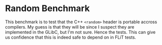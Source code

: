 # Random Benchmark

This benchmark is to test that the C++ `<random>` header is portable accross compilers.  My guess is that they will be since I suspect they are implemented in the GLibC, but I'm not sure.  Hence the tests.  This can give us confidence that this is indeed safe to depend on in FLiT tests.
